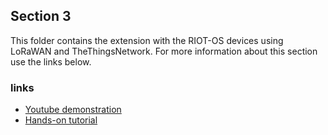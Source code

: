 ## Section 3

This folder contains the extension with the RIOT-OS devices using LoRaWAN and TheThingsNetwork. For more information about this section use the links below.

### links
- [Youtube demonstration](https://www.youtube.com/watch?v=g2B8veH1yhc)
- [Hands-on tutorial](https://www.hackster.io/ivagnesmanuel/testing-riot-os-devices-on-iot-lab-using-lorawan-and-ttn-fb8115)
